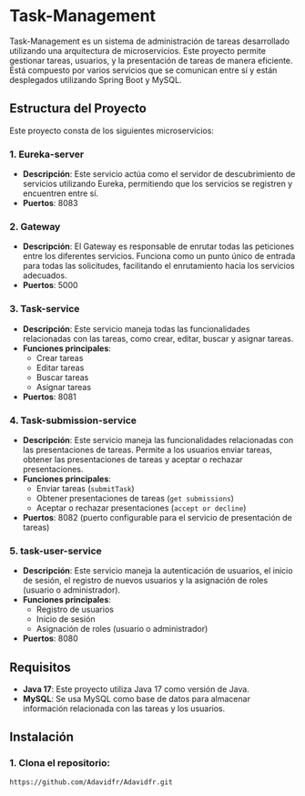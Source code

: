 # Task-Management

Task-Management es un sistema de administración de tareas desarrollado utilizando una arquitectura de microservicios. Este proyecto permite gestionar tareas, usuarios, y la presentación de tareas de manera eficiente. Está compuesto por varios servicios que se comunican entre sí y están desplegados utilizando Spring Boot y MySQL.

## Estructura del Proyecto

Este proyecto consta de los siguientes microservicios:

### 1. **Eureka-server**
- **Descripción**: Este servicio actúa como el servidor de descubrimiento de servicios utilizando Eureka, permitiendo que los servicios se registren y encuentren entre sí.
- **Puertos**: 8083

### 2. **Gateway**
- **Descripción**: El Gateway es responsable de enrutar todas las peticiones entre los diferentes servicios. Funciona como un punto único de entrada para todas las solicitudes, facilitando el enrutamiento hacia los servicios adecuados.
- **Puertos**: 5000

### 3. **Task-service**
- **Descripción**: Este servicio maneja todas las funcionalidades relacionadas con las tareas, como crear, editar, buscar y asignar tareas.
- **Funciones principales**:
    - Crear tareas
    - Editar tareas
    - Buscar tareas
    - Asignar tareas
- **Puertos**: 8081

### 4. **Task-submission-service**
- **Descripción**: Este servicio maneja las funcionalidades relacionadas con las presentaciones de tareas. Permite a los usuarios enviar tareas, obtener las presentaciones de tareas y aceptar o rechazar presentaciones.
- **Funciones principales**:
    - Enviar tareas (`submitTask`)
    - Obtener presentaciones de tareas (`get submissions`)
    - Aceptar o rechazar presentaciones (`accept or decline`)
- **Puertos**: 8082 (puerto configurable para el servicio de presentación de tareas)

### 5. **task-user-service**
- **Descripción**: Este servicio maneja la autenticación de usuarios, el inicio de sesión, el registro de nuevos usuarios y la asignación de roles (usuario o administrador).
- **Funciones principales**:
    - Registro de usuarios
    - Inicio de sesión
    - Asignación de roles (usuario o administrador)
- **Puertos**: 8080

## Requisitos

- **Java 17**: Este proyecto utiliza Java 17 como versión de Java.
- **MySQL**: Se usa MySQL como base de datos para almacenar información relacionada con las tareas y los usuarios.

## Instalación

### 1. Clona el repositorio:

```bash
https://github.com/Adavidfr/Adavidfr.git
